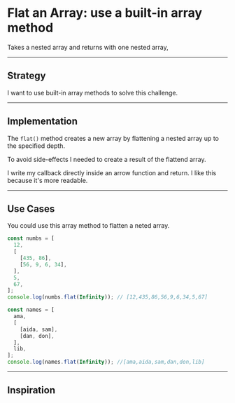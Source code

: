 # Flat an Array: use a built-in array method

Takes a nested array and returns with one nested array,

---

## Strategy

I want to use built-in array methods to solve this challenge.

---

## Implementation

The `flat()` method creates a new array by flattening a nested array up to the
specified depth.

To avoid side-effects I needed to create a result of the flattend array.

I write my callback directly inside an arrow function and return. I like this
because it's more readable.

---

## Use Cases

You could use this array method to flatten a neted array.

```js
const numbs = [
  12,
  [
    [435, 86],
    [56, 9, 6, 34],
  ],
  5,
  67,
];
console.log(numbs.flat(Infinity)); // [12,435,86,56,9,6,34,5,67]

const names = [
  ama,
  [
    [aida, sam],
    [dan, don],
  ],
  lib,
];
console.log(names.flat(Infinity)); //[ama,aida,sam,dan,don,lib]
```

---

## Inspiration
